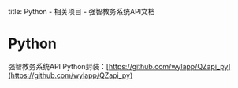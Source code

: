 title: Python - 相关项目 - 强智教务系统API文档
# Python
强智教务系统API Python封装：[https://github.com/wylapp/QZapi_py](https://github.com/wylapp/QZapi_py)